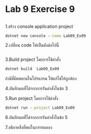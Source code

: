 # Lab 9 Exercise 9

## 

1.สร้าง console application project

```cmd
dotnet new console --name Lab09_Ex09
```

2.เปลี่ยน code ให้เป็นดังต่อไปนี้

```cs


```

3.Build project โดยการใช้คำสั่ง

```cmd
dotnet build  Lab09_Ex09
```

ถ้ามีที่ผิดพลาดในโปรแกรม ให้แก้ไขให้ถูกต้อง

4.บันทึกผลที่ได้จากการรันคำสั่งในข้อ 3

5.Run project โดยการใช้คำสั่ง

```cmd
dotnet run --project Lab09_Ex09
```

6.บันทึกผลที่ได้จากการรันคำสั่งในข้อ 5

7.อธิบายสิ่งที่พบในการทดลอง
